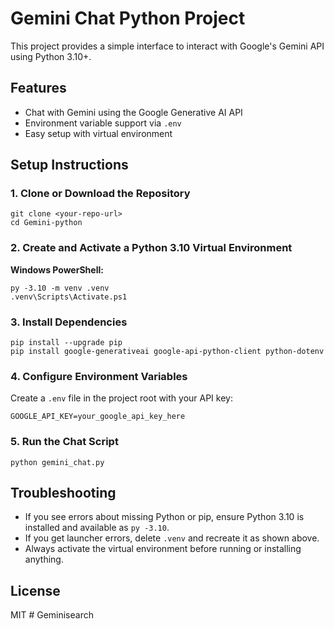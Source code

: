 # Gemini Chat Python Project

This project provides a simple interface to interact with Google's Gemini API using Python 3.10+.

## Features
- Chat with Gemini using the Google Generative AI API
- Environment variable support via `.env`
- Easy setup with virtual environment

## Setup Instructions

### 1. Clone or Download the Repository

```
git clone <your-repo-url>
cd Gemini-python
```

### 2. Create and Activate a Python 3.10 Virtual Environment

**Windows PowerShell:**
```
py -3.10 -m venv .venv
.venv\Scripts\Activate.ps1
```

### 3. Install Dependencies

```
pip install --upgrade pip
pip install google-generativeai google-api-python-client python-dotenv
```

### 4. Configure Environment Variables

Create a `.env` file in the project root with your API key:

```
GOOGLE_API_KEY=your_google_api_key_here
```

### 5. Run the Chat Script

```
python gemini_chat.py
```

## Troubleshooting
- If you see errors about missing Python or pip, ensure Python 3.10 is installed and available as `py -3.10`.
- If you get launcher errors, delete `.venv` and recreate it as shown above.
- Always activate the virtual environment before running or installing anything.

## License
MIT
#   G e m i n i s e a r c h  
 